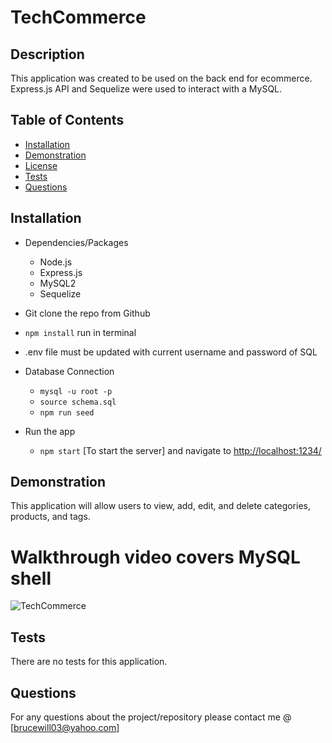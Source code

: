 # TechCommerce

## Description 
This application was created to be used on the back end for ecommerce. Express.js API and Sequelize were used to interact with a MySQL. 

## Table of Contents
* [Installation](#installation)
* [Demonstration](#Demonstration)
* [License](#license)
* [Tests](#tests)
* [Questions](#questions)

## Installation 

* Dependencies/Packages
    - Node.js
    - Express.js
    - MySQL2
    - Sequelize
    

* Git clone the repo from Github

* `npm install` run in terminal

* .env file must be updated with current username and password of SQL

* Database Connection
    - `mysql -u root -p`
    - `source schema.sql`
    - `npm run seed`

* Run the app
     - `npm start` [To start the server] and navigate to <http://localhost:1234/> 

## Demonstration 
This application will allow users to view, add, edit, and delete categories, products, and tags. 

 # Walkthrough video covers MySQL shell
   ![TechCommerce](https://user-images.githubusercontent.com/92745609/155894572-1f5aadd8-b6d7-4e56-b6fe-ba7e7e276e08.gif)



## Tests
There are no tests for this application. 

## Questions
For any questions about the project/repository please contact me @ [brucewill03@yahoo.com]
